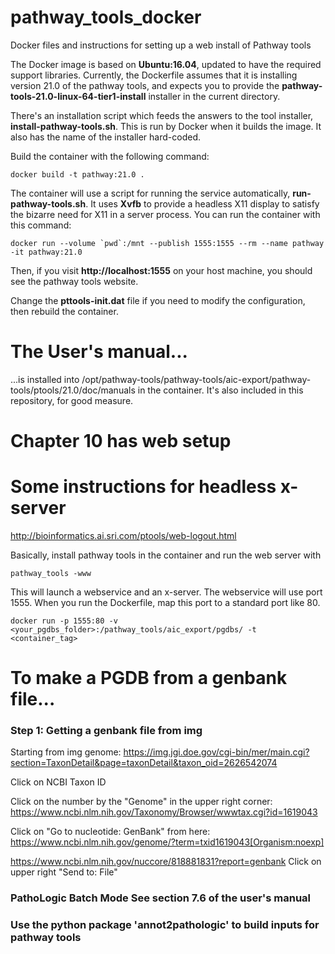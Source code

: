 # pathway_tools_docker
Docker files and instructions for setting up a web install of Pathway tools

The Docker image is based on **Ubuntu:16.04**, updated to have the required support libraries. Currently, the Dockerfile assumes that it is installing version 21.0 of the pathway tools, and expects you to provide the **pathway-tools-21.0-linux-64-tier1-install** installer in the current directory.

There's an installation script which feeds the answers to the tool installer, **install-pathway-tools.sh**. This is run by Docker when it builds the image. It also has the name of the installer hard-coded.

Build the container with the following command:

```
docker build -t pathway:21.0 .
```

The container will use a script for running the service automatically, **run-pathway-tools.sh**. It uses **Xvfb** to provide a headless X11 display to satisfy the bizarre need for X11 in a server process. You can run the container with this command:

```
docker run --volume `pwd`:/mnt --publish 1555:1555 --rm --name pathway -it pathway:21.0
```

Then, if you visit **http://localhost:1555** on your host machine, you should see the pathway tools website.

Change the **pttools-init.dat** file if you need to modify the configuration, then rebuild the container.

# The User's manual...
...is installed into /opt/pathway-tools/pathway-tools/aic-export/pathway-tools/ptools/21.0/doc/manuals in the container. It's also included in this repository, for good measure.

# Chapter 10 has web setup

# Some instructions for headless x-server
http://bioinformatics.ai.sri.com/ptools/web-logout.html

Basically, install pathway tools in the container and run the web server with

```
pathway_tools -www
```

This will launch a webservice and an x-server.  The webservice will use port 1555.  When you run the Dockerfile, map this port to a standard port like 80.

```
docker run -p 1555:80 -v <your_pgdbs_folder>:/pathway_tools/aic_export/pgdbs/ -t <container_tag>
```

# To make a PGDB from a genbank file...

### Step 1: Getting a genbank file from img

Starting from img genome:
https://img.jgi.doe.gov/cgi-bin/mer/main.cgi?section=TaxonDetail&page=taxonDetail&taxon_oid=2626542074

Click on NCBI Taxon ID

Click on the number by the "Genome" in the upper right corner: https://www.ncbi.nlm.nih.gov/Taxonomy/Browser/wwwtax.cgi?id=1619043

Click on "Go to nucleotide: GenBank" from here: https://www.ncbi.nlm.nih.gov/genome/?term=txid1619043[Organism:noexp]

https://www.ncbi.nlm.nih.gov/nuccore/818881831?report=genbank
Click on upper right "Send to: File"

### PathoLogic Batch Mode See section 7.6 of the user's manual

### Use the python package 'annot2pathologic' to build inputs for pathway tools